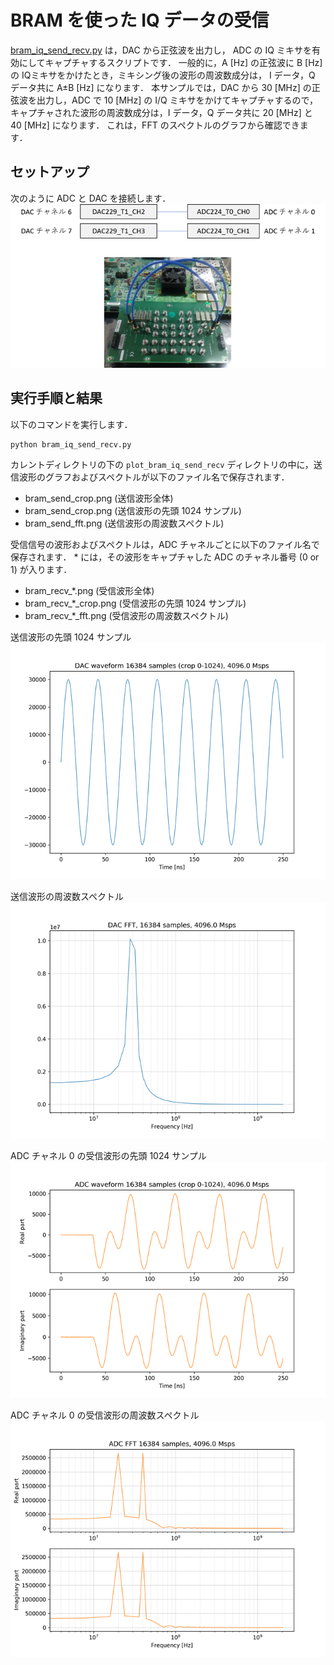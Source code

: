 # BRAM を使った IQ データの受信

[bram_iq_send_recv.py](./bram_iq_send_recv.py) は，DAC から正弦波を出力し，
ADC の IQ ミキサを有効にしてキャプチャするスクリプトです．
一般的に，A [Hz] の正弦波に B [Hz] の IQミキサをかけたとき，ミキシング後の波形の周波数成分は，
I データ，Q データ共に A±B [Hz] になります．
本サンプルでは，DAC から 30 [MHz] の正弦波を出力し，ADC で 10 [MHz] の I/Q ミキサをかけてキャプチャするので，
キャプチャされた波形の周波数成分は，I データ，Q データ共に 20 [MHz] と 40 [MHz] になります．
これは，FFT のスペクトルのグラフから確認できます．

## セットアップ

次のように ADC と DAC を接続します．  
![セットアップ](./../../docs/images/dac_adc_setup-2.png)


## 実行手順と結果

以下のコマンドを実行します．

```
python bram_iq_send_recv.py
```

カレントディレクトリの下の `plot_bram_iq_send_recv` ディレクトリの中に，送信波形のグラフおよびスペクトルが以下のファイル名で保存されます．

- bram_send_crop.png (送信波形全体)
- bram_send_crop.png (送信波形の先頭 1024 サンプル)
- bram_send_fft.png (送信波形の周波数スペクトル)

受信信号の波形およびスペクトルは，ADC チャネルごとに以下のファイル名で保存されます．
\* には，その波形をキャプチャした ADC のチャネル番号 (0 or 1) が入ります．
- bram_recv_*.png (受信波形全体)
- bram_recv_*_crop.png (受信波形の先頭 1024 サンプル)
- bram_recv_*_fft.png (受信波形の周波数スペクトル)

送信波形の先頭 1024 サンプル  
![送信波形の先頭 512 サンプル](images/bram_send_crop.png)

送信波形の周波数スペクトル  
![送信波形の周波数スペクトル](images/bram_send_fft.png)

ADC チャネル 0 の受信波形の先頭 1024 サンプル  
![受信波形の先頭 512 サンプル](images/bram_recv_0_crop.png)

ADC チャネル 0 の受信波形の周波数スペクトル  
![受信波形の周波数スペクトル](images/bram_recv_0_fft.png)

